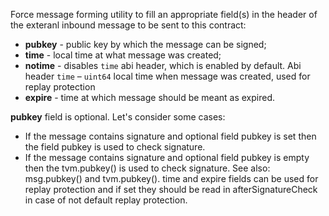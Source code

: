 Force message forming utility to fill an appropriate field(s) in the header of the exteranl inbound message to be sent to this contract:

* **pubkey** - public key by which the message can be signed;
* **time** - local time at what message was created;
* **notime** - disables `time` abi header, which is enabled by default. Abi header `time` – `uint64` local time when message was created, used for replay protection
* **expire** - time at which message should be meant as expired.

**pubkey** field is optional. Let's consider some cases:

* If the message contains signature and optional field pubkey is set then the field pubkey is used to check signature.
* If the message contains signature and optional field pubkey is empty then the tvm.pubkey() is used to check signature. See also: msg.pubkey() and tvm.pubkey(). time and expire fields can be used for replay protection and if set they should be read in afterSignatureCheck in case of not default replay protection. 